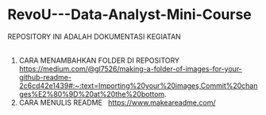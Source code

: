 # RevoU---Data-Analyst-Mini-Course
REPOSITORY INI ADALAH DOKUMENTASI KEGIATAN
<br></br>
1. CARA MENAMBAHKAN FOLDER DI REPOSITORY 
&nbsp;
https://medium.com/@gl7526/making-a-folder-of-images-for-your-github-readme-2c6cd42e1439#:~:text=Importing%20your%20images,Commit%20changes%E2%80%9D%20at%20the%20bottom.
2. CARA MENULIS README 
&nbsp;
https://www.makeareadme.com/
